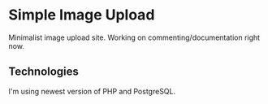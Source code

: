 Simple Image Upload
==================

Minimalist image upload site.
Working on commenting/documentation right now.

Technologies
--------------------

I'm using newest version of PHP and PostgreSQL.

